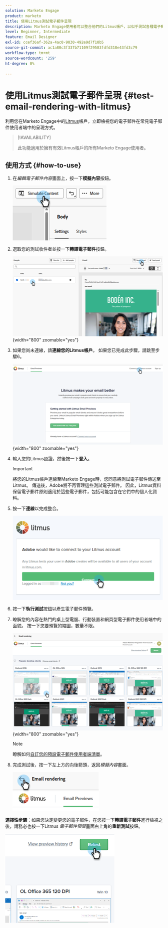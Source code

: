 ```yaml
---
solution: Marketo Engage
product: marketo
title: 使用Litmus測試電子郵件呈現
description: Marketo Engage使用者可以整合他們的Litmus帳戶，以似乎測試各種電子郵件使用者端中的內容呈現。
level: Beginner, Intermediate
feature: Email Designer
exl-id: ccef36af-362a-4ac0-9030-492e9d7f10b5
source-git-commit: ac1a80c3f337b71109f29583fdfd318e43fd3c79
workflow-type: tm+mt
source-wordcount: '259'
ht-degree: 0%

---
```


# 使用Litmus測試電子郵件呈現 {#test-email-rendering-with-litmus}

利用您在Marketo Engage中的[Litmus](https://www.litmus.com/email-testing)帳戶，立即檢視您的電子郵件在常見電子郵件使用者端中的呈現方式。

>[!AVAILABILITY]
>
>此功能適用於擁有有效Litmus帳戶的所有Marketo Engage使用者。

## 使用方式 {#how-to-use}

1. 在&#x200B;_編輯電子郵件內容_&#x200B;畫面上，按一下&#x200B;**模擬內容**&#x200B;按鈕。

   ![](assets/test-email-rendering-with-litmus-1.png)

1. 選取您的測試收件者並按一下&#x200B;**轉譯電子郵件**&#x200B;按鈕。

   ![](assets/test-email-rendering-with-litmus-2.png){width="800" zoomable="yes"}

1. 如果您尚未連線，請&#x200B;**連線您的Litmus帳戶**。 如果您已完成此步驟，請跳至步驟6。

   ![](assets/test-email-rendering-with-litmus-3.png){width="800" zoomable="yes"}

1. 輸入您的Litmus認證，然後按一下&#x200B;**登入**。

   >[!IMPORTANT]
   >
   >將您的Litmus帳戶連線至Marketo Engage時，您同意將測試電子郵件傳送至Litmus。 傳送後，Adobe將不再管理這些測試電子郵件。 因此，Litmus資料保留電子郵件原則適用於這些電子郵件，包括可能包含在它們中的個人化資料。

1. 按一下&#x200B;**連線**&#x200B;以完成整合。

   ![](assets/test-email-rendering-with-litmus-4.png)

1. 按一下&#x200B;**執行測試**&#x200B;按鈕以產生電子郵件預覽。

1. 瞭解您的內容在熱門的桌上型電腦、行動裝置和網頁型電子郵件使用者端中的面貌。 按一下您要預覽的縮圖，數量不限。

   ![](assets/test-email-rendering-with-litmus-5.png){width="800" zoomable="yes"}

   >[!NOTE]
   >
   >瞭解如何[自訂您的預設電子郵件使用者端清單](https://help.litmus.com/article/227-change-your-default-email-clients-list)。

1. 完成測試後，按一下左上方的向後箭頭，返回&#x200B;_模擬內容_&#x200B;畫面。

   ![](assets/test-email-rendering-with-litmus-6.png)

**選擇性步驟**：如果您決定變更您的電子郵件，在您按一下&#x200B;**轉譯電子郵件**&#x200B;進行檢視之後，請務必也按一下Litmus _電子郵件預覽_&#x200B;畫面右上角的&#x200B;**重新測試**&#x200B;按鈕。

![](assets/test-email-rendering-with-litmus-7.png)
